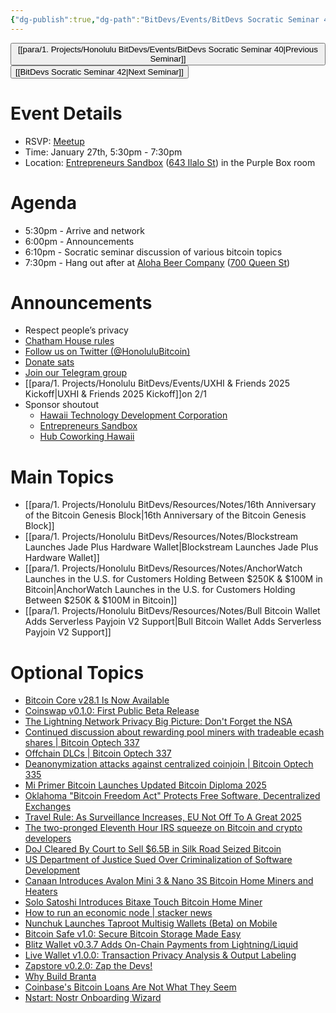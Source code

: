 ```yaml
---
{"dg-publish":true,"dg-path":"BitDevs/Events/BitDevs Socratic Seminar 41.md","permalink":"/bit-devs/events/bit-devs-socratic-seminar-41/","title":"BitDevs Socratic Seminar 41","tags":["bitdevs","bitcoin","resource","socratic-41"],"noteIcon":"3","created":"2025-01-06T19:41:23.919-10:00","updated":"2025-01-19T23:41:35.572-10:00"}
---
```




<button class="obsidian-button previous-seminar">[[para/1. Projects/Honolulu BitDevs/Events/BitDevs Socratic Seminar 40\|Previous Seminar]]</button> <button class="obsidian-button next-seminar">[[BitDevs Socratic Seminar 42\|Next Seminar]]</button>

# Event Details

- RSVP: [Meetup](https://www.meetup.com/honolulu-bitcoin/events/305472418)
- Time: January 27th, 5:30pm - 7:30pm
- Location: [Entrepreneurs Sandbox](https://sandboxhawaii.org/) ([643 Ilalo St](https://goo.gl/maps/3Zj38htV13iUn4dcA)) in the Purple Box room

# Agenda

- 5:30pm - Arrive and network  
- 6:00pm - Announcements
- 6:10pm - Socratic seminar discussion of various bitcoin topics
- 7:30pm - Hang out after at [Aloha Beer Company](https://alohabeer.com/) ([700 Queen St](https://g.co/kgs/Dw9qzS4))

# Announcements

- Respect people’s privacy
- [Chatham House rules](https://www.chathamhouse.org/about-us/chatham-house-rule)
- [Follow us on Twitter (@HonoluluBitcoin)](https://twitter.com/HonoluluBitcoin)
- [Donate sats](https://checkout.opennode.com/p/5dea6b7a-d33c-4fda-b54c-98f092814c7d)
- [Join our Telegram group](https://t.me/+Ho8M3ZAFmC5mY2Mx)
- [[para/1. Projects/Honolulu BitDevs/Events/UXHI & Friends 2025 Kickoff\|UXHI & Friends 2025 Kickoff]]on 2/1
- Sponsor shoutout
	- [Hawaii Technology Development Corporation](https://www.htdc.org/about/)
	- [Entrepreneurs Sandbox](https://sandboxhawaii.org/)
	- [Hub Coworking Hawaii](https://hubcoworkinghi.com/)

# Main Topics

- [[para/1. Projects/Honolulu BitDevs/Resources/Notes/16th Anniversary of the Bitcoin Genesis Block\|16th Anniversary of the Bitcoin Genesis Block]]
- [[para/1. Projects/Honolulu BitDevs/Resources/Notes/Blockstream Launches Jade Plus Hardware Wallet\|Blockstream Launches Jade Plus Hardware Wallet]]
- [[para/1. Projects/Honolulu BitDevs/Resources/Notes/AnchorWatch Launches in the U.S. for Customers Holding Between $250K & $100M in Bitcoin\|AnchorWatch Launches in the U.S. for Customers Holding Between $250K & $100M in Bitcoin]]
- [[para/1. Projects/Honolulu BitDevs/Resources/Notes/Bull Bitcoin Wallet Adds Serverless Payjoin V2 Support\|Bull Bitcoin Wallet Adds Serverless Payjoin V2 Support]]

# Optional Topics

- [Bitcoin Core v28.1 Is Now Available](https://www.nobsbitcoin.com/bitcoin-core-v28-1/)
- [Coinswap v0.1.0: First Public Beta Release](https://www.nobsbitcoin.com/coinswap-v0-1-0/) 
- [The Lightning Network Privacy Big Picture: Don't Forget the NSA](https://bitcoinmagazine.com/takes/the-lightning-network-privacy-big-picture-dont-forget-the-nsa)
- [Continued discussion about rewarding pool miners with tradeable ecash shares | Bitcoin Optech 337](https://bitcoinops.org/en/newsletters/2025/01/17/#continued-discussion-about-rewarding-pool-miners-with-tradeable-ecash-shares)
- [Offchain DLCs | Bitcoin Optech 337](https://bitcoinops.org/en/newsletters/2025/01/17/#offchain-dlcs)
- [Deanonymization attacks against centralized coinjoin | Bitcoin Optech 335](https://bitcoinops.org/en/newsletters/2025/01/03/#deanonymization-attacks-against-centralized-coinjoin)
- [Mi Primer Bitcoin Launches Updated Bitcoin Diploma 2025](https://www.nobsbitcoin.com/mi-primer-bitcoin-launches-updated-bitcoin-diploma-2025/) 
- [Oklahoma "Bitcoin Freedom Act" Protects Free Software, Decentralized Exchanges](https://www.therage.co/oklahoma-bitcoin-bill/)
- [Travel Rule: As Surveillance Increases, EU Not Off To A Great 2025](https://www.therage.co/travel-rule-crypto-surveillance/)
- [The two-pronged Eleventh Hour IRS squeeze on Bitcoin and crypto developers](https://www.therage.co/the-biden-irss-two-pronged-2/) 
- [DoJ Cleared By Court to Sell $6.5B in Silk Road Seized Bitcoin](https://bitcoinnews.com/legal/seized-bitcoin-silk-road-doj-cleared-court/)
- [US Department of Justice Sued Over Criminalization of Software Development](https://www.nobsbitcoin.com/doj-sued-over-criminalization-of-software-development/)
- [Canaan Introduces Avalon Mini 3 & Nano 3S Bitcoin Home Miners and Heaters](https://www.nobsbitcoin.com/canaan-introduces-avalon-mini-3-nano-3s-bitcoin-home-miners-and-heaters/)
- [Solo Satoshi Introduces Bitaxe Touch Bitcoin Home Miner](https://www.nobsbitcoin.com/solo-satoshi-introduces-bitaxe-touch-bitcoin-home-miner/)
- [How to run an economic node | stacker news](https://stacker.news/items/842044)
- [Nunchuk Launches Taproot Multisig Wallets (Beta) on Mobile](https://www.nobsbitcoin.com/nunchuk-launches-taproot-multisig-wallets-beta-on-mobile/) 
- [Bitcoin Safe v1.0: Secure Bitcoin Storage Made Easy](https://www.nobsbitcoin.com/bitcoin-safe-v1-0/)
- [Blitz Wallet v0.3.7 Adds On-Chain Payments from Lightning/Liquid](https://www.nobsbitcoin.com/blitz-wallet-v0-3-7-beta/)
- [Live Wallet v1.0.0: Transaction Privacy Analysis & Output Labeling](https://www.nobsbitcoin.com/live-wallet-v1-0-0/)
- [Zapstore v0.2.0: Zap the Devs!](https://www.nobsbitcoin.com/zapstore-v0-2-0/)
- [Why Build Branta](https://www.branta.pro/blog/why-build-branta)
- [Coinbase's Bitcoin Loans Are Not What They Seem](https://bitcoinmagazine.com/takes/coinbases-bitcoin-loans-are-not-what-they-seem)
- [Nstart: Nostr Onboarding Wizard](https://www.nobsbitcoin.com/nstart-nostr-onboarding-wizard/)

